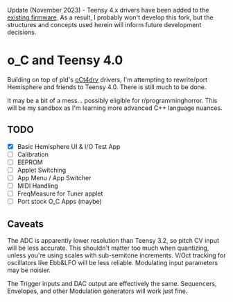 Update (November 2023) - Teensy 4.x drivers have been added to the [existing firmware](https://github.com/djphazer/O_C-BenisphereSuite). As a result, I probably won't develop this fork, but the structures and concepts used herein will inform future development decisions.

# o\_C and Teensy 4.0

Building on top of pld's [oCt4drv](https://github.com/patrickdowling/oCt4drv) drivers, I'm attempting to rewrite/port Hemisphere and friends to Teensy 4.0. There is still much to be done.

It may be a bit of a mess... possibly eligible for r/programminghorror. This will be my sandbox as I'm learning more advanced C++ language nuances.

## TODO
- [x] Basic Hemisphere UI & I/O Test App
- [ ] Calibration
- [ ] EEPROM
- [ ] Applet Switching
- [ ] App Menu / App Switcher
- [ ] MIDI Handling
- [ ] FreqMeasure for Tuner applet
- [ ] Port stock O_C Apps (maybe)

## Caveats
The ADC is apparently lower resolution than Teensy 3.2, so pitch CV input will be less accurate. This shouldn't matter too much when quantizing, unless you're using scales with sub-semitone increments. V/Oct tracking for oscillators like Ebb&LFO will be less reliable. Modulating input parameters may be noisier.

The Trigger inputs and DAC output are effectively the same. Sequencers, Envelopes, and other Modulation generators will work just fine.
